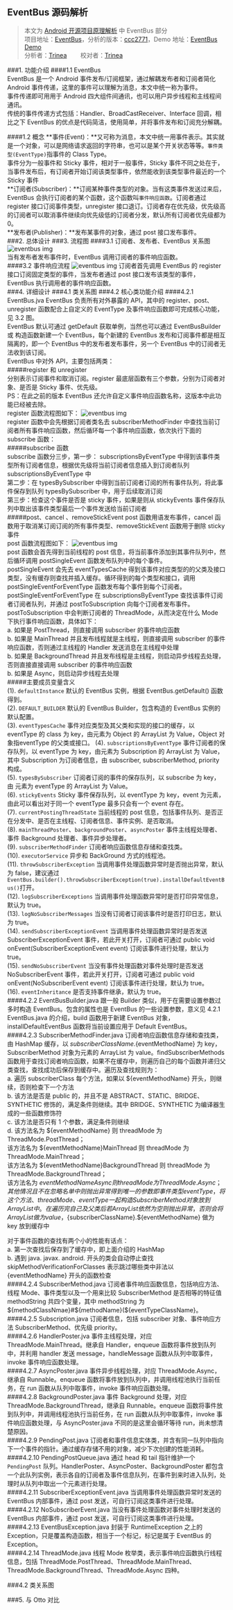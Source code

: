 EventBus 源码解析
----------------
> 本文为 [Android 开源项目原理解析](https://github.com/android-cn/android-open-project-analysis) 中 EventBus 部分  
> 项目地址：[EventBus](https://github.com/greenrobot/EventBus)，分析的版本：[ccc2771](https://github.com/greenrobot/EventBus/commit/ccc2771199f958a34bd4ea6c90d0a8c671c2e70a "Commit id is ccc2771199f958a34bd4ea6c90d0a8c671c2e70a")，Demo 地址：[EventBus Demo](https://github.com/android-cn/android-open-project-demo/tree/master/eventbus-demo)    
> 分析者：[Trinea](https://github.com/trinea)&nbsp;&nbsp;&nbsp;&nbsp;&nbsp;&nbsp;&nbsp;&nbsp;校对者：[Trinea](https://github.com/trinea)   

###1. 功能介绍
####1.1 EventBus  
EventBus 是一个 Android 事件发布/订阅框架，通过解耦发布者和订阅者简化 Android 事件传递，这里的事件可以理解为消息，本文中统一称为事件。  
事件传递即可用用于 Android 四大组件间通讯，也可以用户异步线程和主线程间通讯。    
传统的事件传递方式包括：Handler、BroadCastReceiver、Interface 回调，相比之下 EventBus 的优点是代码简洁，使用简单，并将事件发布和订阅充分解耦。  

####1.2 概念
**事件(Event)：**又可称为消息，本文中统一用事件表示。其实就是一个对象，可以是网络请求返回的字符串，也可以是某个开关状态等等。`事件类型(EventType)`指事件的 Class Type。  
事件分为一般事件和 Sticky 事件，相对于一般事件，Sticky 事件不同之处在于，当事件发布后，有订阅者开始订阅该类型事件，依然能收到该类型事件最近的一个 Sticky 事件  
**订阅者(Subscriber)：**订阅某种事件类型的对象。当有这类事件发送过来后，EventBus 会执行订阅者的某个函数，这个函数叫`事件响应函数`。订阅者通过 register 接口订阅事件类型，unregister 接口退订。订阅者存在优先级，优先级高的订阅者可以取消事件继续向优先级低的订阅者分发，默认所有订阅者优先级都为 0。    
**发布者(Publisher)：**发布某事件的对象，通过 post 接口发布事件。  
###2. 总体设计
###3. 流程图
####3.1 订阅者、发布者、EventBus 关系图
![eventbus img](uml/eleation-flow-chart.png)  
当有发布者发布事件时，EventBus 调用订阅者的事件响应函数。  
####3.2 事件响应流程
![eventbus img](uml/event-response-flow-chart.png)
订阅者首先调用 EventBus 的 register 接口订阅固定类型的事件，当发布者通过 post 接口发布该类型的事件，EventBus 执行调用者的事件响应函数。  
###4. 详细设计
###4.1 类关系图
###4.2 核心类功能介绍
####4.2.1 EventBus.jva 
EventBus 负责所有对外暴露的 API，其中的 register、post、unregister 函数配合上自定义的 EventType 及事件响应函数即可完成核心功能，见 3.2 图。  
EventBus 默认可通过 getDefault 获取单例，当然也可以通过 EventBusBuilder 或 构造函数新建一个 EventBus，每个新建的 EventBus 发布和订阅事件都是相互隔离的，即一个 EventBus 中的发布者发布事件，另一个 EventBus 中的订阅者无法收到该订阅。  
EventBus 中对外 API，主要包括两类：  
#####register 和 unregister  
分别表示订阅事件和取消订阅。register 最底层函数有三个参数，分别为订阅者对象、是否是 Sticky 事件、优先级。  
PS：在此之前的版本 EventBus 还允许自定义事件响应函数名称，这版本中此功能已经被去除。  
register 函数流程图如下：
![eventbus img](uml/register-flow-chart.png)  
register 函数中会先根据订阅者类名去 subscriberMethodFinder 中查找当前订阅者所有事件响应函数，然后循环每一个事件响应函数，依次执行下面的 subscribe 函数：  
#####subscribe 函数  
subscribe 函数分三步，第一步： subscriptionsByEventType 中得到该事件类型所有订阅者信息，根据优先级将当前订阅者信息插入到订阅者队列 subscriptionsByEventType 中  
第二步：在 typesBySubscriber 中得到当前订阅者订阅的所有事件队列，将此事件保存到队列 typesBySubscriber 中，用于后续取消订阅  
第三步：检查这个事件是否是 sticky 事件，如果是则从 stickyEvents 事件保存队列中取出该事件类型最后一个事件发送给当前订阅者  
#####post、cancel 、removeStickEvent
post 函数用语发布事件，cancel 函数用于取消某订阅订阅的所有事件类型、removeStickEvent 函数用于删除 sticky 事件  
post 函数流程图如下：
![eventbus img](uml/post-flow-chart.png)  
post 函数会首先得到当前线程的 post 信息，将当前事件添加到其事件队列中，然后循环调用 postSingleEvent 函数发布队列中的每个事件。  
postSingleEvent 会先去 eventTypesCache 得到该事件对应类型的的父类及接口类型，没有缓存则查找并插入缓存。循环得到的每个类型和接口，调用 postSingleEventForEventType 函数发布每个事件到每个订阅者。  
postSingleEventForEventType 在 subscriptionsByEventType 查找该事件订阅者订阅者队列，并通过 postToSubscription 向每个订阅者发布事件。  
postToSubscription 中会判断订阅者的 ThreadMode，从而决定在什么 Mode 下执行事件响应函数，具体如下：  
a. 如果是 PostThread，则直接调用 subscriber 的事件响应函数  
b. 如果是 MainThread 并且发布线程就是主线程，则直接调用 subscriber 的事件响应函数，否则通过主线程的 Handler 发送消息在主线程中处理  
b. 如果是 BackgroundThread 并且发布线程是主线程，则启动异步线程去处理，否则直接直接调用 subscriber 的事件响应函数  
b. 如果是 Async，则启动异步线程去处理  
#####主要成员变量含义   
(1). `defaultInstance` 默认的 EventBus 实例，根据 EventBus.getDefault() 函数得到。  
(2). `DEFAULT_BUILDER` 默认的 EventBus Builder，包含构造的 EventBus 实例的默认配置。  
(3). `eventTypesCache` 事件对应类型及其父类和实现的接口的缓存，以 eventType 的 class 为 key，由元素为 Object 的 ArrayList 为 Value，Object 对象指eventType 的父类或接口。 
(4). `subscriptionsByEventType` 事件订阅者的保存队列，以 eventType 为 key，由元素为 Subscription 的 ArrayList 为 Value，其中 Subscription 为订阅者信息，由 subscriber, subscriberMethod, priority 构成。  
(5). `typesBySubscriber` 订阅者订阅的事件的保存队列，以 subscribe 为 key，由 元素为 eventType 的 ArrayList 为 Value。  
(6). `stickyEvents` Sticky 事件保存队列，以 eventType 为 key，event 为元素，由此可以看出对于同一个 eventType 最多只会有一个 event 存在。  
(7). `currentPostingThreadState` 当前线程的 post 信息，包括事件队列、是否正在分发中、是否在主线程、订阅者信息、事件实例、是否取消。  
(8). `mainThreadPoster`、`backgroundPoster`、`asyncPoster` 事件主线程处理者、事件 Background 处理者、事件异步处理者。  
(9). `subscriberMethodFinder` 订阅者响应函数信息存储和查找类。  
(10). `executorService` 异步和 BackGround 方式的线程池。  
(11). `throwSubscriberException` 当调用事件处理函数异常时是否抛出异常，默认为 false，建议通过`EventBus.builder().throwSubscriberException(true).installDefaultEventBus()`打开。   
(12). `logSubscriberExceptions` 当调用事件处理函数异常时是否打印异常信息，默认为 true。   
(13). `logNoSubscriberMessages` 当没有订阅者订阅该事件时是否打印日志，默认为 true。  
(14). `sendSubscriberExceptionEvent` 当调用事件处理函数异常时是否发送 SubscriberExceptionEvent 事件，若此开关打开，订阅者可通过 public void onEvent(SubscriberExceptionEvent event) 订阅该事件进行处理，默认为 true。  
(15). `sendNoSubscriberEvent` 当没有事件处理函数对事件处理时是否发送 NoSubscriberEvent 事件，若此开关打开，订阅者可通过 public void onEvent(NoSubscriberEvent event) 订阅该事件进行处理，默认为 true。  
(16). `eventInheritance` 是否支持事件继承，默认为 true。  
####4.2.2 EventBusBuilder.java
跟一般 Builder 类似，用于在需要设置参数过多时构造 EventBus。包含的属性也是 EventBus 的一些设置参数，意义见 4.2.1 EventBus.java 的介绍，build 函数用于新建 EventBus 对象，installDefaultEventBus 函数将当前设置应用于 Default EventBus。  
####4.2.3 SubscriberMethodFinder.java
订阅者响应函数信息存储和查找类，由 HashMap 缓存，以 ${subscriberClassName}.${eventMethodName} 为 key，SubscriberMethod 对象为元素的 ArrayList 为 value。findSubscriberMethods 函数用于查找订阅者响应函数，如果不在缓存中，则遍历自己的每个函数并递归父类查找，查找成功后保存到缓存中。遍历及查找规则为：  
a. 遍历 subscriberClass 每个方法，如果以 ${eventMethodName} 开头，则继续，否则检查下一个方法  
b. 该方法是否是 public 的，并且不是 ABSTRACT、STATIC、BRIDGE、SYNTHETIC 修饰的，满足条件则继续。其中 BRIDGE、SYNTHETIC 为编译器生成的一些函数修饰符  
c. 该方法是否只有 1 个参数，满足条件则继续  
d. 该方法名为 ${eventMethodName} 则 threadMode 为 ThreadMode.PostThread；  
该方法名为 ${eventMethodName}MainThread 则 threadMode 为 ThreadMode.MainThread；  
该方法名为 ${eventMethodName}BackgroundThread 则 threadMode 为 ThreadMode.BackgroundThread；  
该方法名为 ${eventMethodName}Async 则 threadMode 为 ThreadMode.Async；其他情况且不在忽略名单中则抛出异常  
得到唯一的参数即事件类型 eventType，将这个方法、threadMode、eventType 一起构造 SubscriberMethod 对象放到 ArrayList 中。  
在遍历完自己及父类后若 ArrayList 依然为空则抛出异常，否则会将 ArrayList 做为 value，${subscriberClassName}.${eventMethodName} 做为 key 放到缓存中  

对于事件函数的查找有两个小的性能有话点：  
a. 第一次查找后保存到了缓存中，即上面介绍的 HashMap  
b. 遇到 java. javax. android. 开头的类会自动停止查找  
skipMethodVerificationForClasses 表示跳过哪些类中非法以 {eventMethodName} 开头的函数检查  
####4.2.4 SubscriberMethod.java
订阅者事件响应函数信息，包括响应方法、线程 Mode、事件类型以及一个用来比较 SubscriberMethod 是否相等的特征值 methodString 共四个变量，其中 methodString 为 ${methodClassNmae}#${methodName}(${eventTypeClassName}。  
####4.2.5 Subscription.java
订阅者信息，包括 subscriber 对象、事件响应方法 SubscriberMethod、优先级 priority。  
####4.2.6 HandlerPoster.jva
事件主线程处理，对应 ThreadMode.MainThread。继承自 Handler，enqueue 函数将事件放到队列中，并利用 handler 发送 message，handleMessage 函数从队列中取事件，invoke 事件响应函数处理。  
####4.2.7 AsyncPoster.java
事件异步线程处理，对应 ThreadMode.Async，继承自 Runnable。enqueue 函数将事件放到队列中，并调用线程池执行当前任务，在 run  函数从队列中取事件，invoke 事件响应函数处理。  
####4.2.8 BackgroundPoster.java
事件 Background 处理，对应 ThreadMode.BackgroundThread，继承自 Runnable。enqueue 函数将事件放到队列中，并调用线程池执行当前任务，在 run  函数从队列中取事件，invoke 事件响应函数处理，与 AsyncPoster.java 不同的是这里会循环等待 run，尚未想清楚原因。  
####4.2.9 PendingPost.java
订阅者和事件信息实体类，并含有同一队列中指向下一个事件的指针。通过缓存存储不用的对象，减少下次创建的性能消耗。  
####4.2.10 PendingPostQueue.java
通过 head 和 tail 指针维护一个 `PendingPost` 队列。HandlerPoster、AsyncPoster、BackgroundPoster 都包含一个此队列实例，表示各自的订阅者及事件信息队列，在事件到来时进入队列，处理时从队列中取出一个元素进行处理。  
####4.2.11 SubscriberExceptionEvent.java
当调用事件处理函数异常时发送的 EventBus 内部事件，通过 post 发送，可自行订阅这类事件进行处理。  
####4.2.12 NoSubscriberEvent.java
当没有事件处理函数对事件处理时发送的 EventBus 内部事件，通过 post 发送，可自行订阅这类事件进行处理。  
####4.2.13 EventBusException.java
封装于 RuntimeException 之上的 Exception，只是覆盖构造函数，相当于一个标记，标记是属于 EventBus 的 Exception。  
####4.2.14 ThreadMode.java
线程 Mode 枚举类，表示事件响应函数执行线程信息，包括 ThreadMode.PostThread、ThreadMode.MainThread、ThreadMode.BackgroundThread、ThreadMode.Async 四种。  
   
###4.2 类关系图

###5. 与 Otto 对比
